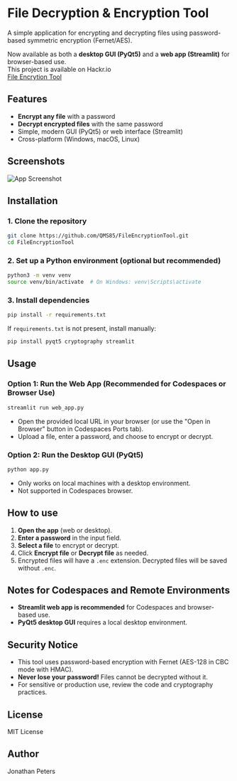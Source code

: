 # File Decryption & Encryption Tool

A simple application for encrypting and decrypting files using password-based symmetric encryption (Fernet/AES).

Now available as both a **desktop GUI (PyQt5)** and a **web app (Streamlit)** for browser-based use.  
This project is available on Hackr.io  
[File Encrytion Tool](https://hackr.io/blog/how-to-create-a-python-file-encryption-tool?source=k8mepg2dMy)

## Features
- **Encrypt any file** with a password
- **Decrypt encrypted files** with the same password
- Simple, modern GUI (PyQt5) or web interface (Streamlit)
- Cross-platform (Windows, macOS, Linux)

## Screenshots
![App Screenshot](screenshot.png) <!-- Add a screenshot if available -->

## Installation

### 1. Clone the repository
```bash
git clone https://github.com/QMS85/FileEncryptionTool.git
cd FileEncryptionTool
```

### 2. Set up a Python environment (optional but recommended)
```bash
python3 -m venv venv
source venv/bin/activate  # On Windows: venv\Scripts\activate
```

### 3. Install dependencies
```bash
pip install -r requirements.txt
```
If `requirements.txt` is not present, install manually:
```bash
pip install pyqt5 cryptography streamlit
```

## Usage

### Option 1: Run the Web App (Recommended for Codespaces or Browser Use)
```bash
streamlit run web_app.py
```
- Open the provided local URL in your browser (or use the "Open in Browser" button in Codespaces Ports tab).
- Upload a file, enter a password, and choose to encrypt or decrypt.

### Option 2: Run the Desktop GUI (PyQt5)
```bash
python app.py
```
- Only works on local machines with a desktop environment.
- Not supported in Codespaces browser.

## How to use
1. **Open the app** (web or desktop).
2. **Enter a password** in the input field.
3. **Select a file** to encrypt or decrypt.
4. Click **Encrypt file** or **Decrypt file** as needed.
5. Encrypted files will have a `.enc` extension. Decrypted files will be saved without `.enc`.

## Notes for Codespaces and Remote Environments
- **Streamlit web app is recommended** for Codespaces and browser-based use.
- **PyQt5 desktop GUI** requires a local desktop environment.

## Security Notice
- This tool uses password-based encryption with Fernet (AES-128 in CBC mode with HMAC).
- **Never lose your password!** Files cannot be decrypted without it.
- For sensitive or production use, review the code and cryptography practices.

## License
MIT License

## Author
Jonathan Peters
